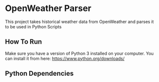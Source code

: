 # OpenWeather Parser

This project takes historical weather data from OpenWeather and parses it to be used in Python Scripts

## How To Run
Make sure you have a version of Python 3 installed on your computer. You can install it from here: https://www.python.org/downloads/



## Python Dependencies

